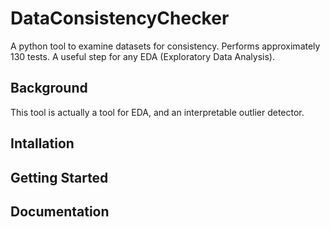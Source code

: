 # DataConsistencyChecker
A python tool to examine datasets for consistency. Performs approximately 130 tests. A useful step for any EDA (Exploratory Data Analysis).

## Background

This tool is actually a tool for EDA, and an interpretable outlier detector. 


## Intallation

## Getting Started

## Documentation
